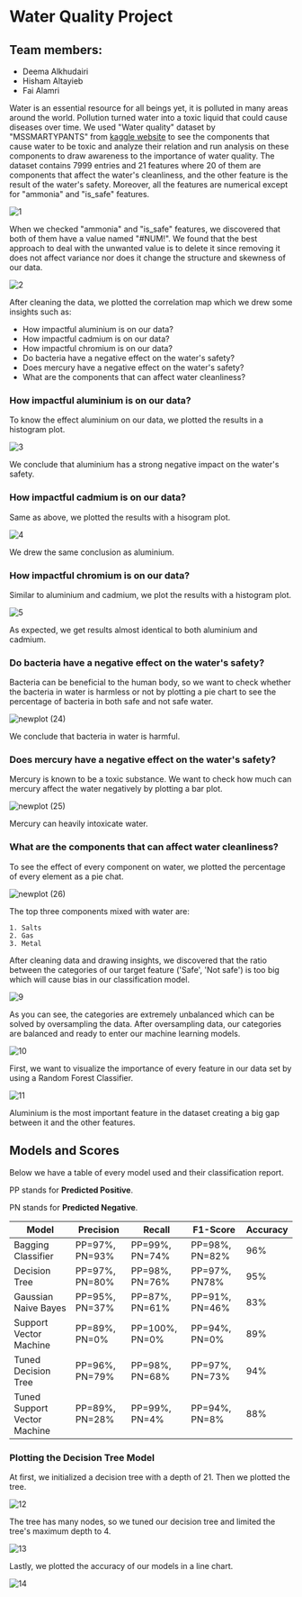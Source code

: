 


# Water Quality Project
## Team members:
- Deema Alkhudairi
- Hisham Altayieb 
- Fai Alamri

Water is an essential resource for all beings yet, it is polluted in many areas around the world. Pollution turned water into a toxic liquid that could cause diseases over time. We used "Water quality" dataset by "MSSMARTYPANTS" from [kaggle website](https://www.kaggle.com/datasets/mssmartypants/water-quality) to see the components that cause water
to be toxic and analyze their relation and run analysis on these components to draw awareness to the importance of water quality.
The dataset contains 7999 entries and 21 features where 20 of them are components that affect the water's cleanliness, and the other feature is the result of the water's safety. Moreover, all the features are numerical except for "ammonia" and "is_safe" features.

![1](https://github.com/Nier1419/Bootcamp-Project-4-Machine-Learning/assets/85634276/d6556a4b-6669-4cad-9505-f8847aca86df)

When we checked "ammonia" and "is_safe" features, we discovered that both of them have a value named "#NUM!". We found that the best approach to deal with the unwanted value is to delete it since removing it does not affect variance nor does it change the structure and skewness of our data.

![2](https://github.com/Nier1419/Bootcamp-Project-4-Machine-Learning/assets/85634276/e2e70784-32c8-4695-841f-390131c06997)

After cleaning the data, we plotted the correlation map which we drew some insights such as:

 - How impactful aluminium is on our data?
 - How impactful cadmium is on our data?
 - How impactful chromium is on our data?
 - Do bacteria have a negative effect on the water's safety?
 - Does mercury have a negative effect on the water's safety?
 - What are the components that can affect water cleanliness?

### How impactful aluminium is on our data?
To know the effect aluminium on our data, we plotted the results in a histogram plot.

![3](https://github.com/Nier1419/Bootcamp-Project-4-Machine-Learning/assets/85634276/c725584c-2dc2-47cd-985f-d3a5bd4b5180)

We conclude that aluminium has a strong negative impact on the water's safety.

### How impactful cadmium is on our data?
Same as above, we plotted the results with a hisogram plot.

![4](https://github.com/Nier1419/Bootcamp-Project-4-Machine-Learning/assets/85634276/56789a6f-a1f2-4bf4-aff1-df98676fb1a6)

We drew the same conclusion as aluminium.

### How impactful chromium is on our data?
Similar to aluminium and cadmium, we plot the results with a histogram plot.

![5](https://github.com/Nier1419/Bootcamp-Project-4-Machine-Learning/assets/85634276/8cb4f4b0-e003-4a73-bbd8-de24daea3ced)

As expected, we get results almost identical to both aluminium and cadmium.

### Do bacteria have a negative effect on the water's safety?
Bacteria can be beneficial to the human body, so we want to check whether the bacteria in water is harmless or not by plotting a pie chart to see the percentage of bacteria in both safe and not safe water.

![newplot (24)](https://github.com/Nier1419/Bootcamp-Project-4-Machine-Learning/assets/85634276/e3e40412-a6eb-4c59-914f-b9d7f1ac833c)

We conclude that bacteria in water is harmful.

### Does mercury have a negative effect on the water's safety?

Mercury is known to be a toxic substance. We want to check how much can mercury affect the water negatively by plotting a bar plot.

![newplot (25)](https://github.com/Nier1419/Bootcamp-Project-4-Machine-Learning/assets/85634276/32124f09-c77b-40af-9f4a-697ff7f0a7e5)

Mercury can heavily intoxicate water.

### What are the components that can affect water cleanliness?

To see the effect of every component on water, we plotted the percentage of every element as a pie chat.

![newplot (26)](https://github.com/Nier1419/Bootcamp-Project-4-Machine-Learning/assets/85634276/9b49808a-9b5b-4e36-b47b-a8db1881324c)

The top three components mixed with water are:

    1. Salts
    2. Gas
    3. Metal
    
After cleaning data and drawing insights, we discovered that the ratio between the categories of our target feature ('Safe', 'Not safe') is too big which will cause bias in our classification model.

![9](https://github.com/Nier1419/Bootcamp-Project-4-Machine-Learning/assets/85634276/d5fdf32e-5013-4a28-8426-7bd3612da8aa)

As you can see, the categories are extremely unbalanced which can be solved by oversampling the data.
After oversampling data, our categories are balanced and ready to enter our machine learning models.

![10](https://github.com/Nier1419/Bootcamp-Project-4-Machine-Learning/assets/85634276/781b7c42-cc0a-47a2-b9f1-b2aa99a1387b)

First, we want to visualize the importance of every feature in our data set by using a Random Forest Classifier.

![11](https://github.com/Nier1419/Bootcamp-Project-4-Machine-Learning/assets/85634276/b8a162cb-2f83-436b-9be1-c99028cdf689)

Aluminium is the most important feature in the dataset creating a big gap between it and the other features. 

## Models and Scores
Below we have a table of every model used and their classification report.

PP stands for **Predicted Positive**.

PN stands for **Predicted Negative**.

|  Model| Precision| Recall| F1-Score| Accuracy| 
| --- | --- | --- | --- |---| 
| Bagging Classifier | PP=97%, PN=93% | PP=99%, PN=74% |PP=98%, PN=82%| 96%
|Decision Tree | PP=97%, PN=80% | PP=98%, PN=76% | PP=97%, PN78%| 95%
|Gaussian Naive Bayes| PP=95%, PN=37%| PP=87%, PN=61%| PP=91%, PN=46%| 83%
| Support Vector Machine| PP=89%, PN=0%| PP=100%, PN=0%|PP=94%, PN=0%| 89%
|Tuned Decision Tree| PP=96%, PN=79%|PP=98%, PN=68%|PP=97%, PN=73%|94%
|Tuned Support Vector Machine| PP=89%, PN=28%|PP=99%, PN=4%| PP=94%, PN=8%| 88%

### Plotting the Decision Tree Model
At first, we initialized a decision tree with a depth of 21. Then we plotted the tree.

![12](https://github.com/Nier1419/Bootcamp-Project-4-Machine-Learning/assets/85634276/4afda727-1aa0-4484-978f-3abdfb31c057)

The tree has many nodes, so we tuned our decision tree and limited the tree's maximum depth to 4.

![13](https://github.com/Nier1419/Bootcamp-Project-4-Machine-Learning/assets/85634276/12d66c34-7f63-4423-94de-d0332d31e948)

Lastly, we plotted the accuracy of our models in a line chart.

![14](https://github.com/Nier1419/Bootcamp-Project-4-Machine-Learning/assets/85634276/bdf06324-f579-4c0d-aa52-c4964ffbdd10)

